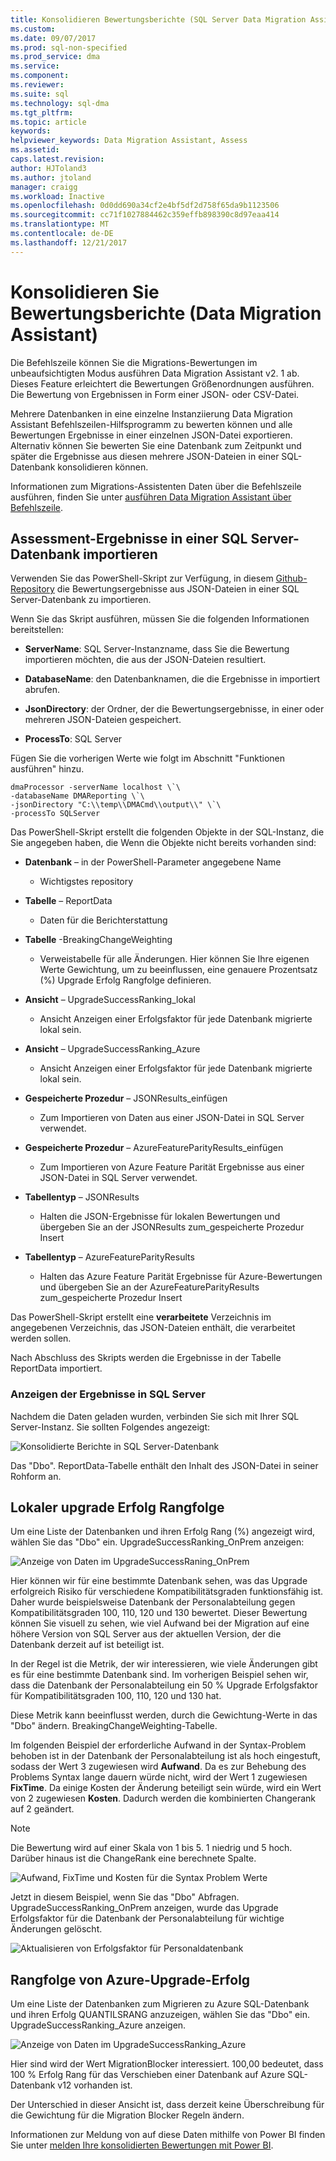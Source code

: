 ```yaml
---
title: Konsolidieren Bewertungsberichte (SQL Server Data Migration Assistant) | Microsoft Docs
ms.custom: 
ms.date: 09/07/2017
ms.prod: sql-non-specified
ms.prod_service: dma
ms.service: 
ms.component: 
ms.reviewer: 
ms.suite: sql
ms.technology: sql-dma
ms.tgt_pltfrm: 
ms.topic: article
keywords: 
helpviewer_keywords: Data Migration Assistant, Assess
ms.assetid: 
caps.latest.revision: 
author: HJToland3
ms.author: jtoland
manager: craigg
ms.workload: Inactive
ms.openlocfilehash: 0d0dd690a34cf2e4bf5df2d758f65da9b1123506
ms.sourcegitcommit: cc71f1027884462c359effb898390c8d97eaa414
ms.translationtype: MT
ms.contentlocale: de-DE
ms.lasthandoff: 12/21/2017
---
```

# <a name="consolidate-assessment-reports-data-migration-assistant"></a>Konsolidieren Sie Bewertungsberichte (Data Migration Assistant)

Die Befehlszeile können Sie die Migrations-Bewertungen im unbeaufsichtigten Modus ausführen Data Migration Assistant v2. 1 ab. Dieses Feature erleichtert die Bewertungen Größenordnungen ausführen.  Die Bewertung von Ergebnissen in Form einer JSON- oder CSV-Datei.

Mehrere Datenbanken in eine einzelne Instanziierung Data Migration Assistant Befehlszeilen-Hilfsprogramm zu bewerten können und alle Bewertungen Ergebnisse in einer einzelnen JSON-Datei exportieren. Alternativ können Sie bewerten Sie eine Datenbank zum Zeitpunkt und später die Ergebnisse aus diesen mehrere JSON-Dateien in einer SQL-Datenbank konsolidieren können.

Informationen zum Migrations-Assistenten Daten über die Befehlszeile ausführen, finden Sie unter [ausführen Data Migration Assistant über Befehlszeile](../dma/dma-commandline.md). 


## <a name="import-assessment-results-into-a-sql-server-database"></a>Assessment-Ergebnisse in einer SQL Server-Datenbank importieren

Verwenden Sie das PowerShell-Skript zur Verfügung, in diesem [Github-Repository](https://github.com/Microsoft/sql-server-samples/tree/master/samples/features/data-migration-assistant) die Bewertungsergebnisse aus JSON-Dateien in einer SQL Server-Datenbank zu importieren.

Wenn Sie das Skript ausführen, müssen Sie die folgenden Informationen bereitstellen: 

- **ServerName**: SQL Server-Instanzname, dass Sie die Bewertung importieren möchten, die aus der JSON-Dateien resultiert.

- **DatabaseName**: den Datenbanknamen, die die Ergebnisse in importiert abrufen.

- **JsonDirectory**: der Ordner, der die Bewertungsergebnisse, in einer oder mehreren JSON-Dateien gespeichert.

- **ProcessTo**: SQL Server

Fügen Sie die vorherigen Werte wie folgt im Abschnitt "Funktionen ausführen" hinzu.

```
dmaProcessor -serverName localhost \`\
-databaseName DMAReporting \`\
-jsonDirectory "C:\\temp\\DMACmd\\output\\" \`\
-processTo SQLServer
```

Das PowerShell-Skript erstellt die folgenden Objekte in der SQL-Instanz, die Sie angegeben haben, die Wenn die Objekte nicht bereits vorhanden sind:

- **Datenbank** – in der PowerShell-Parameter angegebene Name

  - Wichtigstes repository

- **Tabelle** – ReportData

  - Daten für die Berichterstattung

- **Tabelle** -BreakingChangeWeighting

  - Verweistabelle für alle Änderungen.  Hier können Sie Ihre eigenen Werte Gewichtung, um zu beeinflussen, eine genauere Prozentsatz (%) Upgrade Erfolg Rangfolge definieren.

- **Ansicht** – UpgradeSuccessRanking\_lokal

  - Ansicht Anzeigen einer Erfolgsfaktor für jede Datenbank migrierte lokal sein.

- **Ansicht** – UpgradeSuccessRanking\_Azure

  - Ansicht Anzeigen einer Erfolgsfaktor für jede Datenbank migrierte lokal sein.

- **Gespeicherte Prozedur** – JSONResults\_einfügen

  - Zum Importieren von Daten aus einer JSON-Datei in SQL Server verwendet.

- **Gespeicherte Prozedur** – AzureFeatureParityResults\_einfügen

  - Zum Importieren von Azure Feature Parität Ergebnisse aus einer JSON-Datei in SQL Server verwendet.

- **Tabellentyp** – JSONResults

  - Halten die JSON-Ergebnisse für lokalen Bewertungen und übergeben Sie an der JSONResults zum\_gespeicherte Prozedur Insert

- **Tabellentyp** – AzureFeatureParityResults

  - Halten das Azure Feature Parität Ergebnisse für Azure-Bewertungen und übergeben Sie an der AzureFeatureParityResults zum\_gespeicherte Prozedur Insert

Das PowerShell-Skript erstellt eine **verarbeitete** Verzeichnis im angegebenen Verzeichnis, das JSON-Dateien enthält, die verarbeitet werden sollen.

Nach Abschluss des Skripts werden die Ergebnisse in der Tabelle ReportData importiert.

### <a name="viewing-the-results-in-sql-server"></a>Anzeigen der Ergebnisse in SQL Server

Nachdem die Daten geladen wurden, verbinden Sie sich mit Ihrer SQL Server-Instanz. Sie sollten Folgendes angezeigt:

![Konsolidierte Berichte in SQL Server-Datenbank](../dma/media/DMAReportingDatabase.png)

Das "Dbo". ReportData-Tabelle enthält den Inhalt des JSON-Datei in seiner Rohform an.

## <a name="on-premises-upgrade-success-ranking"></a>Lokaler upgrade Erfolg Rangfolge

Um eine Liste der Datenbanken und ihren Erfolg Rang (%) angezeigt wird, wählen Sie das "Dbo" ein. UpgradeSuccessRanking_OnPrem anzeigen:

![Anzeige von Daten im UpgradeSuccessRaning_OnPrem](../dma/media/UpgradeSuccessRankingView.png)

Hier können wir für eine bestimmte Datenbank sehen, was das Upgrade erfolgreich Risiko für verschiedene Kompatibilitätsgraden funktionsfähig ist.  Daher wurde beispielsweise Datenbank der Personalabteilung gegen Kompatibilitätsgraden 100, 110, 120 und 130 bewertet.  Dieser Bewertung können Sie visuell zu sehen, wie viel Aufwand bei der Migration auf eine höhere Version von SQL Server aus der aktuellen Version, der die Datenbank derzeit auf ist beteiligt ist.

In der Regel ist die Metrik, der wir interessieren, wie viele Änderungen gibt es für eine bestimmte Datenbank sind.  Im vorherigen Beispiel sehen wir, dass die Datenbank der Personalabteilung ein 50 % Upgrade Erfolgsfaktor für Kompatibilitätsgraden 100, 110, 120 und 130 hat.

Diese Metrik kann beeinflusst werden, durch die Gewichtung-Werte in das "Dbo" ändern. BreakingChangeWeighting-Tabelle.

Im folgenden Beispiel der erforderliche Aufwand in der Syntax-Problem behoben ist in der Datenbank der Personalabteilung ist als hoch eingestuft, sodass der Wert 3 zugewiesen wird **Aufwand**. Da es zur Behebung des Problems Syntax lange dauern würde nicht, wird der Wert 1 zugewiesen **FixTime**. Da einige Kosten der Änderung beteiligt sein würde, wird ein Wert von 2 zugewiesen **Kosten**.  Dadurch werden die kombinierten Changerank auf 2 geändert.

> [!NOTE]
> Die Bewertung wird auf einer Skala von 1 bis 5.  1 niedrig und 5 hoch. Darüber hinaus ist die ChangeRank eine berechnete Spalte.

![Aufwand, FixTime und Kosten für die Syntax Problem Werte](../dma/media/SyntaxIssueEffort.png)

Jetzt in diesem Beispiel, wenn Sie das "Dbo" Abfragen. UpgradeSuccessRanking_OnPrem anzeigen, wurde das Upgrade Erfolgsfaktor für die Datenbank der Personalabteilung für wichtige Änderungen gelöscht.

![Aktualisieren von Erfolgsfaktor für Personaldatenbank](../dma/media/UpgradeSuccessFactor_HR.png)

## <a name="azure-upgrade-success-ranking"></a>Rangfolge von Azure-Upgrade-Erfolg

Um eine Liste der Datenbanken zum Migrieren zu Azure SQL-Datenbank und ihren Erfolg QUANTILSRANG anzuzeigen, wählen Sie das "Dbo" ein. UpgradeSuccessRanking_Azure anzeigen.

![Anzeige von Daten im UpgradeSuccessRanking_Azure](../dma/media/UpgradeSuccessRankingView_Azure.png)

Hier sind wird der Wert MigrationBlocker interessiert.  100,00 bedeutet, dass 100 % Erfolg Rang für das Verschieben einer Datenbank auf Azure SQL-Datenbank v12 vorhanden ist.

Der Unterschied in dieser Ansicht ist, dass derzeit keine Überschreibung für die Gewichtung für die Migration Blocker Regeln ändern.

Informationen zur Meldung von auf diese Daten mithilfe von Power BI finden Sie unter [melden Ihre konsolidierten Bewertungen mit Power BI](../dma/dma-powerbiassesreport.md).


